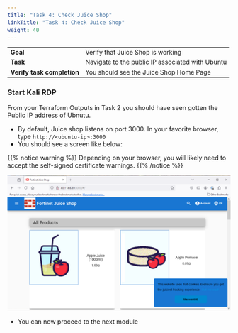 ```yaml
---
title: "Task 4: Check Juice Shop"
linkTitle: "Task 4: Check Juice Shop"
weight: 40
---
```


|                            |    |  
|----------------------------| ----
| **Goal**                   | Verify that Juice Shop is working
| **Task**                   | Navigate to the public IP associated with Ubuntu
| **Verify task completion** | You should see the Juice Shop Home Page



### Start Kali RDP

From your Terraform Outputs in Task 2 you should have seen gotten the Public IP address of Ubnutu.  

- By default, Juice shop listens on port 3000.  In your favorite browser, type ```http://<ubuntu-ip>:3000``` 
- You should see a screen like below:

{{% notice warning %}} Depending on your browser, you will likely need to accept the self-signed certificate warnings.  {{% /notice %}}

![Juice Shop](js-initial.png)

- You can now proceed to the next module
